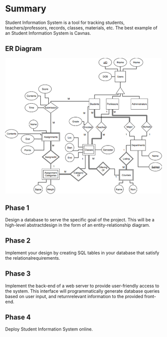 # Summary 

Student Information System is a tool for tracking students, teachers/professors, records, classes, materials, etc. The best example of an Student Information System is Cavnas. 

## ER Diagram

![image info](./ER_Diagram.png)

## Phase 1

Design a database to serve the specific goal of the project. This will be a high-level abstractdesign in the form of an entity-relationship diagram.

## Phase 2

Implement your design by creating SQL tables in your database that satisfy the relationalrequirements.

## Phase 3

Implement the back-end of a web server to provide user-friendly access to the system. This interface will programmatically generate database queries based on user input, and returnrelevant information to the provided front-end.

## Phase 4

Deploy Student Information System online.

